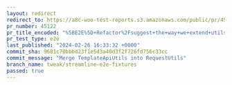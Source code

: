 ```yaml
---
layout: redirect
redirect_to: https://a8c-woo-test-reports.s3.amazonaws.com/public/pr/45122/e2e/index.html
pr_number: 45122
pr_title_encoded: "%5BE2E%5D+Refactor%2Fsuggest+the+way+we+extend+utils"
pr_test_type: e2e
last_published: "2024-02-26 16:33:32 +0000"
commit_sha: 9681c70bbbd23f1e5d3a40d3f2f726fd756c33cc
commit_message: "Merge TemplateApiUtils into RequestUtils"
branch_name: tweak/streamline-e2e-fixtures
passed: true
---
```

